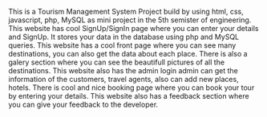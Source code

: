 This is a Tourism Management System Project build by using html, css, javascript, php, MySQL as mini project in the 5th semister of engineering. 
This website has cool SignUp/SignIn page where you can enter your details and SignUp. 
It stores your data in the database using php and MySQL queries. 
This website has a cool front page where you can see many destinations, you can also get the data about each place. 
There is also a galery section where you can see the beautifull pictures of all the destinations. 
This website also has the admin login admin can get the information of the customers, travel agents, also can add new places, hotels. 
There is cool and nice booking page where you can book your tour by entering your details. 
This website also has a feedback section where you can give your feedback to the developer.